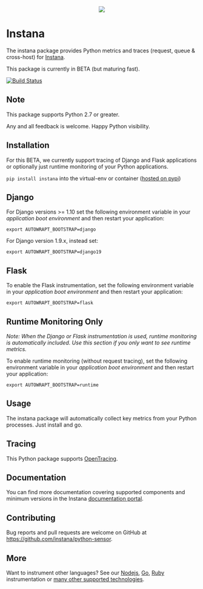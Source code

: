 <div align="center">
<img src="https://disznc.s3.amazonaws.com/Python-1-2017-06-29-at-22.34.00.png"/>
</div>

# Instana

The instana package provides Python metrics and traces (request, queue & cross-host) for [Instana](https://www.instana.com/).

This package is currently in BETA (but maturing fast).

[![Build Status](https://travis-ci.org/instana/python-sensor.svg?branch=master)](https://travis-ci.org/instana/python-sensor)

## Note

This package supports Python 2.7 or greater.

Any and all feedback is welcome.  Happy Python visibility.

## Installation

For this BETA, we currently support tracing of Django and Flask applications or optionally just runtime monitoring of your Python applications.

`pip install instana` into the virtual-env or container ([hosted on pypi](https://pypi.python.org/pypi/instana))

## Django

For Django versions >= 1.10 set the following environment variable in your _application boot environment_ and then restart your application:

  `export AUTOWRAPT_BOOTSTRAP=django`

For Django version 1.9.x, instead set:

  `export AUTOWRAPT_BOOTSTRAP=django19`

## Flask

To enable the Flask instrumentation, set the following environment variable in your _application boot environment_ and then restart your application:

  `export AUTOWRAPT_BOOTSTRAP=flask`

## Runtime Monitoring Only

_Note: When the Django or Flask instrumentation is used, runtime monitoring is automatically included.  Use this section if you only want to see runtime metrics._

To enable runtime monitoring (without request tracing), set the following environment variable in your _application boot environment_ and then restart your application:

  `export AUTOWRAPT_BOOTSTRAP=runtime`

## Usage

The instana package will automatically collect key metrics from your Python processes.  Just install and go.

## Tracing

This Python package supports [OpenTracing](http://opentracing.io/).

## Documentation

You can find more documentation covering supported components and minimum versions in the Instana [documentation portal](https://instana.atlassian.net/wiki/display/DOCS/Python).

## Contributing

Bug reports and pull requests are welcome on GitHub at https://github.com/instana/python-sensor.

## More

Want to instrument other languages?  See our [Nodejs](https://github.com/instana/nodejs-sensor), [Go](https://github.com/instana/golang-sensor), [Ruby](https://github.com/instana/ruby-sensor) instrumentation or [many other supported technologies](https://www.instana.com/supported-technologies/).
